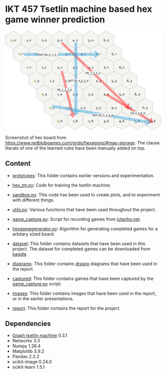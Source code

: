 # IKT 457 Tsetlin machine based hex game winner prediction

![alt text](./images/clause_analysis1.drawio.png)

Screenshot of hex board from https://www.redblobgames.com/grids/hexagons/#map-storage.
The clause literals of one of the learned rules have been manually added on top.

## Content
- [prototypes](./prototypes/): This folder contains earlier versions and experimentation.

- [hex_tm.py](./hex_tm.py): Code for training the tsetlin machine.

- [sandbox.py](./sandbox.py): This code has been used to create plots, and to experiment with different things.

- [utils.py](./utils.py): Various functions that have been used throughout the project.

- [game_capture.py](./game_capture.py): Script for recording games from [lutanho.net](https://lutanho.net/play/hex.html).

- [hexgamegenerator.py](./hexgamegenerator.py): Algorithm for generating completed games for a arbitary sized board.

- [dataset](./dataset/): This folder contains datasets that have been used in this project. The dataset for completed games can be downloaded from [kaggle](https://www.kaggle.com/datasets/cholling/game-of-hex).

- [diagrams](./diagrams/): This folder contains [drawio](https://app.diagrams.net/) diagrams that have been used in the report.

- [captured](./captured/): This folder contains games that have been captured by the [game_capture.py](./game_capture.py) script.

- [images](./images/): This folder contains images that have been used in the report, or in the earlier presentations.

- [report](./report/): This folder contains the report for the project.

## Dependencies
- [Graph tsetlin machine](https://github.com/cair/GraphTsetlinMachine) 0.3.1
- Networkx 3.3
- Numpy 1.26.4
- Matplotlib 3.9.2
- Pandas 2.2.2
- scikit-image 0.24.0
- scikit-learn 1.5.1
